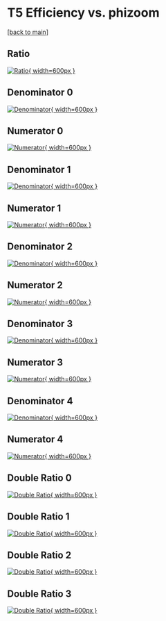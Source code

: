 # T5 Efficiency vs. phizoom

[[back to main](./)]



## Ratio

[![Ratio](../mtv/var/T5_base_321_1_eff_phizoom.png){ width=600px }](../mtv/var/T5_base_321_1_eff_phizoom.pdf)

## Denominator 0

[![Denominator](../mtv/den/T5_base_321_1_eff_phizoom_den0.png){ width=600px }](../mtv/den/T5_base_321_1_eff_phizoom_den0.pdf)

## Numerator 0

[![Numerator](../mtv/num/T5_base_321_1_eff_phizoom_num0.png){ width=600px }](../mtv/num/T5_base_321_1_eff_phizoom_num0.pdf)

## Denominator 1

[![Denominator](../mtv/den/T5_base_321_1_eff_phizoom_den1.png){ width=600px }](../mtv/den/T5_base_321_1_eff_phizoom_den1.pdf)

## Numerator 1

[![Numerator](../mtv/num/T5_base_321_1_eff_phizoom_num1.png){ width=600px }](../mtv/num/T5_base_321_1_eff_phizoom_num1.pdf)

## Denominator 2

[![Denominator](../mtv/den/T5_base_321_1_eff_phizoom_den2.png){ width=600px }](../mtv/den/T5_base_321_1_eff_phizoom_den2.pdf)

## Numerator 2

[![Numerator](../mtv/num/T5_base_321_1_eff_phizoom_num2.png){ width=600px }](../mtv/num/T5_base_321_1_eff_phizoom_num2.pdf)

## Denominator 3

[![Denominator](../mtv/den/T5_base_321_1_eff_phizoom_den3.png){ width=600px }](../mtv/den/T5_base_321_1_eff_phizoom_den3.pdf)

## Numerator 3

[![Numerator](../mtv/num/T5_base_321_1_eff_phizoom_num3.png){ width=600px }](../mtv/num/T5_base_321_1_eff_phizoom_num3.pdf)

## Denominator 4

[![Denominator](../mtv/den/T5_base_321_1_eff_phizoom_den4.png){ width=600px }](../mtv/den/T5_base_321_1_eff_phizoom_den4.pdf)

## Numerator 4

[![Numerator](../mtv/num/T5_base_321_1_eff_phizoom_num4.png){ width=600px }](../mtv/num/T5_base_321_1_eff_phizoom_num4.pdf)

## Double Ratio 0

[![Double Ratio](../mtv/ratio/T5_base_321_1_eff_phizoom_ratio0.png){ width=600px }](../mtv/ratio/T5_base_321_1_eff_phizoom_ratio0.pdf)

## Double Ratio 1

[![Double Ratio](../mtv/ratio/T5_base_321_1_eff_phizoom_ratio1.png){ width=600px }](../mtv/ratio/T5_base_321_1_eff_phizoom_ratio1.pdf)

## Double Ratio 2

[![Double Ratio](../mtv/ratio/T5_base_321_1_eff_phizoom_ratio2.png){ width=600px }](../mtv/ratio/T5_base_321_1_eff_phizoom_ratio2.pdf)

## Double Ratio 3

[![Double Ratio](../mtv/ratio/T5_base_321_1_eff_phizoom_ratio3.png){ width=600px }](../mtv/ratio/T5_base_321_1_eff_phizoom_ratio3.pdf)

